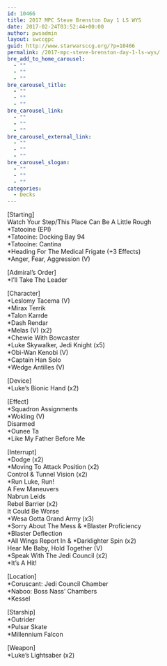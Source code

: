 ```yaml
---
id: 10466
title: 2017 MPC Steve Brenston Day 1 LS WYS
date: 2017-02-24T03:52:44+00:00
author: pwsadmin
layout: swccgpc
guid: http://www.starwarsccg.org/?p=10466
permalink: /2017-mpc-steve-brenston-day-1-ls-wys/
bre_add_to_home_carousel:
  - ""
  - ""
  - ""
bre_carousel_title:
  - ""
  - ""
  - ""
bre_carousel_link:
  - ""
  - ""
  - ""
bre_carousel_external_link:
  - ""
  - ""
  - ""
bre_carousel_slogan:
  - ""
  - ""
  - ""
categories:
  - Decks
---
```

[Starting]  
Watch Your Step/This Place Can Be A Little Rough  
*Tatooine (EPI)  
*Tatooine: Docking Bay 94  
*Tatooine: Cantina  
*Heading For The Medical Frigate (+3 Effects)  
*Anger, Fear, Aggression (V)

[Admiral&#8217;s Order]  
*I&#8217;ll Take The Leader

[Character]  
*Leslomy Tacema (V)  
*Mirax Terrik  
*Talon Karrde  
*Dash Rendar  
*Melas (V) (x2)  
*Chewie With Bowcaster  
*Luke Skywalker, Jedi Knight (x5)  
*Obi-Wan Kenobi (V)  
*Captain Han Solo  
*Wedge Antilles (V)

[Device]  
*Luke&#8217;s Bionic Hand (x2)

[Effect]  
*Squadron Assignments  
*Wokling (V)  
Disarmed  
*Ounee Ta  
*Like My Father Before Me

[Interrupt]  
*Dodge (x2)  
*Moving To Attack Position (x2)  
Control & Tunnel Vision (x2)  
*Run Luke, Run!  
A Few Maneuvers  
Nabrun Leids  
Rebel Barrier (x2)  
It Could Be Worse  
*Wesa Gotta Grand Army (x3)  
\*Sorry About The Mess & \*Blaster Proficiency  
*Blaster Deflection  
\*All Wings Report In & \*Darklighter Spin (x2)  
Hear Me Baby, Hold Together (V)  
*Speak With The Jedi Council (x2)  
*It&#8217;s A Hit!

[Location]  
*Coruscant: Jedi Council Chamber  
*Naboo: Boss Nass&#8217; Chambers  
*Kessel

[Starship]  
*Outrider  
*Pulsar Skate  
*Millennium Falcon

[Weapon]  
*Luke&#8217;s Lightsaber (x2)